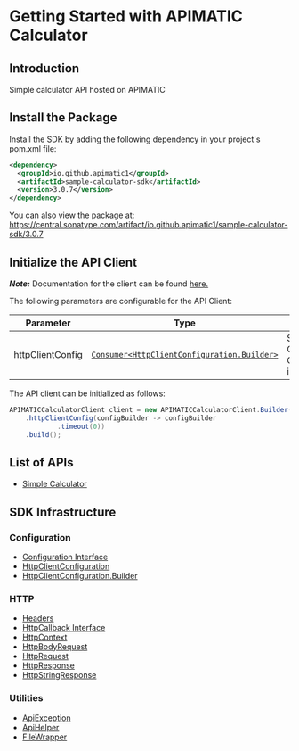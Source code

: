 
# Getting Started with APIMATIC Calculator

## Introduction

Simple calculator API hosted on APIMATIC

## Install the Package

Install the SDK by adding the following dependency in your project's pom.xml file:

```xml
<dependency>
  <groupId>io.github.apimatic1</groupId>
  <artifactId>sample-calculator-sdk</artifactId>
  <version>3.0.7</version>
</dependency>
```

You can also view the package at:
https://central.sonatype.com/artifact/io.github.apimatic1/sample-calculator-sdk/3.0.7

## Initialize the API Client

**_Note:_** Documentation for the client can be found [here.](https://www.github.com/sufyankhanrao/calculator-sdk-java-sdk/tree/3.0.7/doc/client.md)

The following parameters are configurable for the API Client:

| Parameter | Type | Description |
|  --- | --- | --- |
| httpClientConfig | [`Consumer<HttpClientConfiguration.Builder>`](https://www.github.com/sufyankhanrao/calculator-sdk-java-sdk/tree/3.0.7/doc/http-client-configuration-builder.md) | Set up Http Client Configuration instance. |

The API client can be initialized as follows:

```java
APIMATICCalculatorClient client = new APIMATICCalculatorClient.Builder()
    .httpClientConfig(configBuilder -> configBuilder
            .timeout(0))
    .build();
```

## List of APIs

* [Simple Calculator](https://www.github.com/sufyankhanrao/calculator-sdk-java-sdk/tree/3.0.7/doc/controllers/simple-calculator.md)

## SDK Infrastructure

### Configuration

* [Configuration Interface](https://www.github.com/sufyankhanrao/calculator-sdk-java-sdk/tree/3.0.7/doc/configuration-interface.md)
* [HttpClientConfiguration](https://www.github.com/sufyankhanrao/calculator-sdk-java-sdk/tree/3.0.7/doc/http-client-configuration.md)
* [HttpClientConfiguration.Builder](https://www.github.com/sufyankhanrao/calculator-sdk-java-sdk/tree/3.0.7/doc/http-client-configuration-builder.md)

### HTTP

* [Headers](https://www.github.com/sufyankhanrao/calculator-sdk-java-sdk/tree/3.0.7/doc/headers.md)
* [HttpCallback Interface](https://www.github.com/sufyankhanrao/calculator-sdk-java-sdk/tree/3.0.7/doc/http-callback-interface.md)
* [HttpContext](https://www.github.com/sufyankhanrao/calculator-sdk-java-sdk/tree/3.0.7/doc/http-context.md)
* [HttpBodyRequest](https://www.github.com/sufyankhanrao/calculator-sdk-java-sdk/tree/3.0.7/doc/http-body-request.md)
* [HttpRequest](https://www.github.com/sufyankhanrao/calculator-sdk-java-sdk/tree/3.0.7/doc/http-request.md)
* [HttpResponse](https://www.github.com/sufyankhanrao/calculator-sdk-java-sdk/tree/3.0.7/doc/http-response.md)
* [HttpStringResponse](https://www.github.com/sufyankhanrao/calculator-sdk-java-sdk/tree/3.0.7/doc/http-string-response.md)

### Utilities

* [ApiException](https://www.github.com/sufyankhanrao/calculator-sdk-java-sdk/tree/3.0.7/doc/api-exception.md)
* [ApiHelper](https://www.github.com/sufyankhanrao/calculator-sdk-java-sdk/tree/3.0.7/doc/api-helper.md)
* [FileWrapper](https://www.github.com/sufyankhanrao/calculator-sdk-java-sdk/tree/3.0.7/doc/file-wrapper.md)

